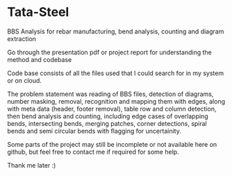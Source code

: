 # Tata-Steel
BBS Analysis for rebar manufacturing, bend analysis, counting and diagram extraction

Go through the presentation pdf or project report for understanding the method and codebase

Code base consists of all the files used that I could search for in my system or on cloud.

The problem statement was reading of BBS files, detection of diagrams, number masking, removal, recognition and mapping them with edges, along with meta data (header, footer removal), table row and column detection, then bend analysis and counting, including edge cases of overlapping bends, intersecting bends, merging patches, corner detections, spiral bends and semi circular bends with flagging for uncertainity. 

Some parts of the project may still be incomplete or not available here on github, but feel free to contact me if required for some help.

Thank me later :)

